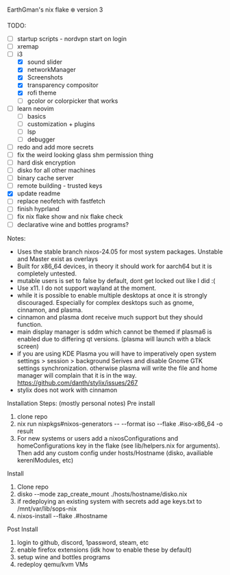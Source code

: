 EarthGman's nix flake ❄️ version 3


TODO:
- [ ] startup scripts - nordvpn start on login
- [ ] xremap
- [ ] i3
  - [x] sound slider
  - [x] networkManager
  - [x] Screenshots
  - [x] transparency compositor
  - [x] rofi theme
  - [ ] gcolor or colorpicker that works
- [ ] learn neovim
  - [ ] basics
  - [ ] customization + plugins
  - [ ] lsp
  - [ ] debugger
- [ ] redo and add more secrets
- [ ] fix the weird looking glass shm permission thing
- [ ] hard disk encryption
- [ ] disko for all other machines
- [ ] binary cache server
- [ ] remote building - trusted keys
- [x] update readme
- [ ] replace neofetch with fastfetch
- [ ] finish hyprland
- [ ] fix nix flake show and nix flake check
- [ ] declarative wine and bottles programs?

Notes:
 - Uses the stable branch nixos-24.05 for most system packages. Unstable and Master exist as overlays
 - Built for x86_64 devices, in theory it should work for aarch64 but it is completely untested.
 - mutable users is set to false by default, dont get locked out like I did :(
 - Use x11. I do not support wayland at the moment.
 - while it is possible to enable multiple desktops at once it is strongly discouraged. Especially for complex desktops such as gnome, cinnamon, and plasma. 
 - cinnamon and plasma dont receive much support but they should function.
 - main display manager is sddm which cannot be themed if plasma6 is enabled due to differing qt versions. (plasma will launch with a black screen)
 - if you are using KDE Plasma you will have to imperatively open system settings > session > background Serives and disable Gnome GTK settings synchronization.
   otherwise plasma will write the file and home manager will complain that it is in the way. https://github.com/danth/stylix/issues/267
 - stylix does not work with cinnamon

Installation Steps: (mostly personal notes)
Pre install
1. clone repo
2. nix run nixpkgs#nixos-generators -- --format iso --flake .#iso-x86_64 -o result
3. For new systems or users add a nixosConfigurations and homeConfigurations key in the flake (see lib/helpers.nix for arguments). Then add any custom config under hosts/Hostname (disko, availiable kerenlModules, etc)

Install
1. Clone repo
2. disko --mode zap_create_mount ./hosts/hostname/disko.nix
3. if redeploying an existing system with secrets add age keys.txt to /mnt/var/lib/sops-nix
4. nixos-install --flake .#hostname

Post Install
1. login to github, discord, 1password, steam, etc
2. enable firefox extensions (idk how to enable these by default)
3. setup wine and bottles programs
4. redeploy qemu/kvm VMs